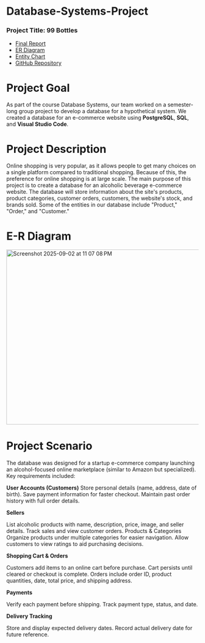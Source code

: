 # Database-Systems-Project

### Project Title: 99 Bottles  

- [Final Report](https://docs.google.com/document/d/1OKBhcqoKlrLqWRJ670Ujz_SZSVd-7OuM5tn2DjYnzN0/edit?usp=sharing)  
- [ER Diagram](https://www.canva.com/design/DAGx4gT3wN4/Rcu99Y61OQw0dc1gnCwJ7Q/edit?utm_content=DAGx4gT3wN4&utm_campaign=designshare&utm_medium=link2&utm_source=sharebutton)  
- [Entity Chart](https://www.canva.com/design/DAGx4pAPErk/z4sByle2c39t5A5ikkmABA/edit?utm_content=DAGx4pAPErk&utm_campaign=designshare&utm_medium=link2&utm_source=sharebutton)  
- [GitHub Repository](https://github.com/svarner1/Database-Systems-Project)  


# Project Goal
As part of the course Database Systems, our team worked on a semester-long group project to develop a database for a hypothetical system. We created a database for an e-commerce website using **PostgreSQL**, **SQL**, and **Visual Studio Code**.

# Project Description

Online shopping is very popular, as it allows people to get many choices on a single platform compared to traditional shopping. Because of this, the preference for online shopping is at large scale. The main purpose of this project is to create a database for an alcoholic beverage e-commerce website. The database will store information about the site's products, product categories, customer orders, customers, the website's stock, and brands sold. Some of the entities in our database include "Product," "Order," and "Customer." 

# E-R Diagram 

<img width="815" height="458" alt="Screenshot 2025-09-02 at 11 07 08 PM" src="https://github.com/user-attachments/assets/95e68302-c2e5-404e-96a7-9545832b558b" />

# Project Scenario

The database was designed for a startup e-commerce company launching an alcohol-focused online marketplace (similar to Amazon but specialized). Key requirements included:

**User Accounts (Customers)**
Store personal details (name, address, date of birth).
Save payment information for faster checkout.
Maintain past order history with full order details.

**Sellers**

List alcoholic products with name, description, price, image, and seller details.
Track sales and view customer orders.
Products & Categories
Organize products under multiple categories for easier navigation.
Allow customers to view ratings to aid purchasing decisions.

**Shopping Cart & Orders**

Customers add items to an online cart before purchase.
Cart persists until cleared or checkout is complete.
Orders include order ID, product quantities, date, total price, and shipping address.

**Payments**

Verify each payment before shipping.
Track payment type, status, and date.

**Delivery Tracking**

Store and display expected delivery dates.
Record actual delivery date for future reference. 

